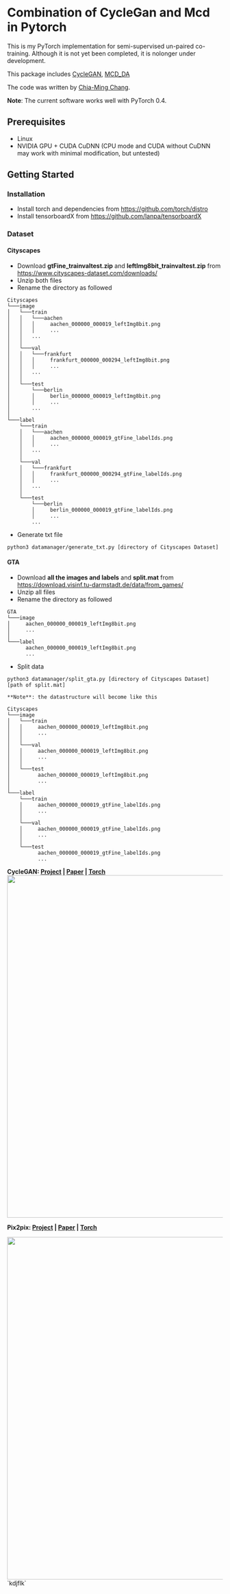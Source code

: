 
# Combination of CycleGan and Mcd in Pytorch

This is my PyTorch implementation for semi-supervised un-paired co-training. Although it is not yet been completed, it is nolonger under development.


This package includes [CycleGAN](https://github.com/junyanz/pytorch-CycleGAN-and-pix2pix), [MCD_DA](https://github.com/mil-tokyo/MCD_DA)

The code was written by [Chia-Ming Chang](https://github.com/onedayatatime0923).

**Note**: The current software works well with PyTorch 0.4.

## Prerequisites
- Linux
- NVIDIA GPU + CUDA CuDNN (CPU mode and CUDA without CuDNN may work with minimal modification, but untested)

## Getting Started
### Installation
- Install torch and dependencies from https://github.com/torch/distro
- Install tensorboardX from https://github.com/lanpa/tensorboardX

### Dataset

#### Cityscapes
- Download **gtFine_trainvaltest.zip** and **leftImg8bit_trainvaltest.zip** from https://www.cityscapes-dataset.com/downloads/
- Unzip both files
- Rename the directory as followed
```
Cityscapes
└───image
│   └───train
│   │   └───aachen
│   │   │     aachen_000000_000019_leftImg8bit.png
│   │   │     ...
│   │   ...
│   │
│   └───val
│   │   └───frankfurt
│   │   │     frankfurt_000000_000294_leftImg8bit.png
│   │   │     ...
│   │   ...
│   │
│   └───test
│       └───berlin
│       │     berlin_000000_000019_leftImg8bit.png
│       │     ...
│       ...
│   
└───label
    └───train
    │   └───aachen
    │   │     aachen_000000_000019_gtFine_labelIds.png
    │   │     ...
    │   ...
    │
    └───val
    │   └───frankfurt
    │   │     frankfurt_000000_000294_gtFine_labelIds.png
    │   │     ...
    │   ...
    │
    └───test
        └───berlin
        │     berlin_000000_000019_gtFine_labelIds.png
        │     ...
        ...
```
- Generate txt file
```
python3 datamanager/generate_txt.py [directory of Cityscapes Dataset]
```

#### GTA
- Download **all the images and labels** and **split.mat** from https://download.visinf.tu-darmstadt.de/data/from_games/
- Unzip all files
- Rename the directory as followed
```
GTA
└───image
│     aachen_000000_000019_leftImg8bit.png
│     ...
│   
└───label
      aachen_000000_000019_leftImg8bit.png
      ...
```
- Split data
```
python3 datamanager/split_gta.py [directory of Cityscapes Dataset] [path of split.mat]
```
    **Note**: the datastructure will become like this

```
Cityscapes
└───image
│   └───train
│   │     aachen_000000_000019_leftImg8bit.png
│   │     ...
│   │
│   └───val
│   │     aachen_000000_000019_leftImg8bit.png
│   │     ...
│   │
│   └───test
│         aachen_000000_000019_leftImg8bit.png
│         ...
│   
└───label
    └───train
    │     aachen_000000_000019_gtFine_labelIds.png
    │     ...
    │
    └───val
    │     aachen_000000_000019_gtFine_labelIds.png
    │     ...
    │
    └───test
          aachen_000000_000019_gtFine_labelIds.png
          ...
```



**CycleGAN: [Project](https://junyanz.github.io/CycleGAN/) |  [Paper](https://arxiv.org/pdf/1703.10593.pdf) |  [Torch](https://github.com/junyanz/CycleGAN)**
<img src="https://junyanz.github.io/CycleGAN/images/teaser_high_res.jpg" width="800"/>


**Pix2pix:  [Project](https://phillipi.github.io/pix2pix/) |  [Paper](https://arxiv.org/pdf/1611.07004v1.pdf) |  [Torch](https://github.com/phillipi/pix2pix)**

<img src="https://phillipi.github.io/pix2pix/images/teaser_v3.png" width="800px"/>
`kdjflk`

